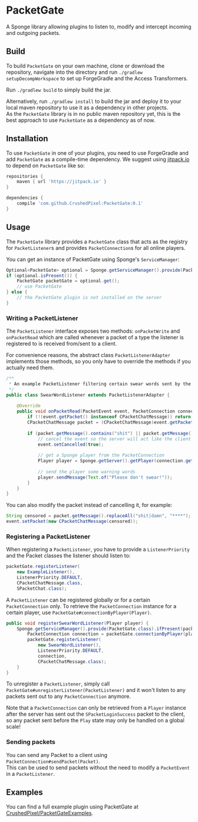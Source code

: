 # PacketGate
A Sponge library allowing plugins to listen to, modify and intercept incoming and outgoing packets.

## Build
To build `PacketGate` on your own machine, clone or download the repository, navigate into the directory and
run `./gradlew setupDecompWorkspace` to set up ForgeGradle and the Access Transformers.  

Run `./gradlew build` to simply build the jar.

Alternatively, run `./gradlew install` to build the jar and deploy it to your local maven repository to use it as a dependency in other projects.  
As the `PacketGate` library is in no public maven repository yet, this is the best approach to use 
`PacketGate` as a dependency as of now.

## Installation
To use `PacketGate` in one of your plugins, you need to use ForgeGradle and add `PacketGate` as a compile-time dependency.
We suggest using [jitpack.io](https://jitpack.io) to depend on `PacketGate` like so:
```gradle
repositories {
    maven { url 'https://jitpack.io' }
}

dependencies {
    compile 'com.github.CrushedPixel:PacketGate:0.1'
}
```

## Usage
The `PacketGate` library provides a `PacketGate` class that acts as the registry for 
`PacketListener`s and provides `PacketConnection`s for all online players.

You can get an instance of PacketGate using Sponge's `ServiceManager`:
```java
Optional<PacketGate> optional = Sponge.getServiceManager().provide(PacketGate.class);
if (optional.isPresent()) {
    PacketGate packetGate = optional.get();
    // use PacketGate
} else {
    // the PacketGate plugin is not installed on the server
}

```
### Writing a PacketListener
The `PacketListener` interface exposes two methods: `onPacketWrite` and `onPacketRead` which 
are called whenever a packet of a type the listener is registered to is received from/sent to a client.

For convenience reasons, the abstract class `PacketListenerAdapter` implements those methods, 
so you only have to override the methods if you actually need them.

```java
/**
 * An example PacketListener filtering certain swear words sent by the client.
 */
public class SwearWordListener extends PacketListenerAdapter {
    
    @Override
    public void onPacketRead(PacketEvent event, PacketConnection connection) {
        if (!(event.getPacket() instanceof CPacketChatMessage)) return;
        CPacketChatMessage packet = (CPacketChatMessage)event.getPacket();
        
        if (packet.getMessage().contains("shit") || packet.getMessage().contains("damn")) {
            // cancel the event so the server will act like the client never sent it
            event.setCancelled(true);
            
            // get a Sponge player from the PacketConnection
            Player player = Sponge.getServer().getPlayer(connection.getPlayerUUID());
            
            // send the player some warning words
            player.sendMessage(Text.of("Please don't swear!"));
        }
    }
}
```

You can also modify the packet instead of cancelling it, for example:
```java
String censored = packet.getMessage().replaceAll("shit|damn", "****");
event.setPacket(new CPacketChatMessage(censored));
```

### Registering a PacketListener
When registering a `PacketListener`, you have to provide a `ListenerPriority` and the Packet classes
the listener should listen to:

```java
packetGate.registerListener(
    new ExampleListener(), 
    ListenerPriority.DEFAULT, 
    CPacketChatMessage.class, 
    SPacketChat.class);

```

A `PacketListener` can be registered globally or for a certain `PacketConnection` only.
To retrieve the `PacketConnection` instance for a certain player, use `PacketGate#connectionByPlayer(Player)`.

```java
public void registerSwearWordListener(Player player) {
    Sponge.getServiceManager().provide(PacketGate.class).ifPresent(packetGate -> {
        PacketConnection connection = packetGate.connectionByPlayer(player).get();
        packetGate.registerListener(
            new SwearWordListener(),
            ListenerPriority.DEFAULT, 
            connection,
            CPacketChatMessage.class);
    }
}
```

To unregister a `PacketListener`, simply call `PacketGate#unregisterListener(PacketListener)` and it won't listen to
any packets sent out to any `PacketConnection` anymore.

Note that a `PacketConnection` can only be retrieved from a `Player` instance after the server has sent out the 
`SPacketLoginSuccess` packet to the client, so any packet sent before the `Play` state may only be handled 
on a global scale!

### Sending packets
You can send any Packet to a client using `PacketConnection#sendPacket(Packet)`.  
This can be used to send packets without the need to modify a `PacketEvent` in a `PacketListener`.

## Examples
You can find a full example plugin using PacketGate at 
[CrushedPixel/PacketGateExamples](https://github.com/CrushedPixel/PacketGateExamples).
